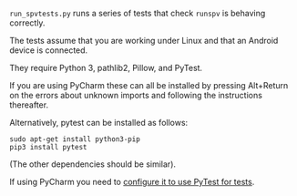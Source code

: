 `run_spvtests.py` runs a series of tests that check `runspv` is behaving
correctly.

The tests assume that you are working under Linux and that an Android device is connected.

They require Python 3, pathlib2, Pillow, and PyTest.

If you are using PyCharm these can all be installed by pressing Alt+Return on the errors about unknown imports and
following the instructions thereafter.

Alternatively, pytest can be installed as follows:

```
sudo apt-get install python3-pip
pip3 install pytest
```

(The other dependencies should be similar).

If using PyCharm you need to [configure it to use PyTest for tests](https://www.jetbrains.com/help/pycharm/pytest.html).